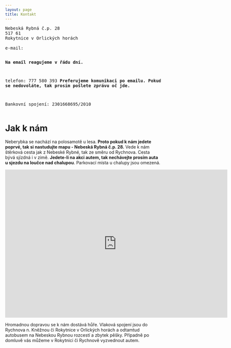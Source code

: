```yaml
---
layout: page
title: Kontakt
---
```


<pre>
Nebeská Rybná č.p. 28
517 61
Rokytnice v Orlických horách

e-mail: <script language="JavaScript">
var username = "neberybka";
var hostname = "seznam.cz";
var full_email = username + "@" + hostname ;
document.write(full_email);
</script>
<strong>Na email reagujeme v řádu dní.</strong>

telefon:  777 580 393
<strong>Preferujeme komunikaci po emailu. Pokud se nedovoláte, tak prosím pošlete zprávu oč jde. </strong>

Bankovní spojení: 2301668695/2010
</pre>

<!--
IČO 22755187
spolek je zapsaný u Krajského soudu v Ostravě, složka L-->

# Jak k nám

Neberybka se nachází na polosamotě u lesa. <strong>Proto pokud k nám jedete poprvé, tak si nastudujte mapu - Nebeská Rybná č.p. 28.</strong> Vede k nám štěrková cesta jak z Nebeské Rybné, tak ze směru od Rychnova. Cesta bývá sjízdná i v zimě. <strong>Jedete-li na akci autem, tak nechávejte prosím auta u sjezdu na loučce nad chalupou</strong>. Parkovací místa u chalupy jsou omezená.

<iframe src="https://api.mapy.cz/frame?params=%7B%22x%22%3A16.40104449090424%2C%22y%22%3A50.18061739756064%2C%22base%22%3A%221%22%2C%22layers%22%3A%5B%5D%2C%22zoom%22%3A14%2C%22url%22%3A%22https%3A%2F%2Fen.mapy.cz%2Fs%2F2Tf5i%22%2C%22mark%22%3A%7B%22x%22%3A%2216.399714115232886%22%2C%22y%22%3A%2250.1829945037637%22%2C%22title%22%3A%22Nebesk%C3%A1%20Rybn%C3%A1%2028%2C%20Rokytnice%20v%20Orlick%C3%BDch%20hor%C3%A1ch%22%7D%2C%22overview%22%3Atrue%7D&amp;width=720&amp;height=480&amp;lang=en" width="720" height="480" style="border:none" frameBorder="0"></iframe>

Hromadnou dopravou se k nám dostává hůře. Vlaková spojení jsou do Rychnova n. Kněžnou či Rokytnice v Orlických horách a odtamtud autobusem na Nebeskou Rybnou rozcestí a zbytek pěšky. Případně po domluvě vás můžeme v Rokytnici či Rychnově vyzvednout autem.

<!--

## Podpora

<p>
Jsme nezisková organizace a většina našich příjmů pochází z dobrovolných darů našich příznivců. Pokud Vás oslovilo to, co děláme a můžete si to dovolit, budeme rádi, pokud nám na naše aktivity přispějete.
</p>


-->
